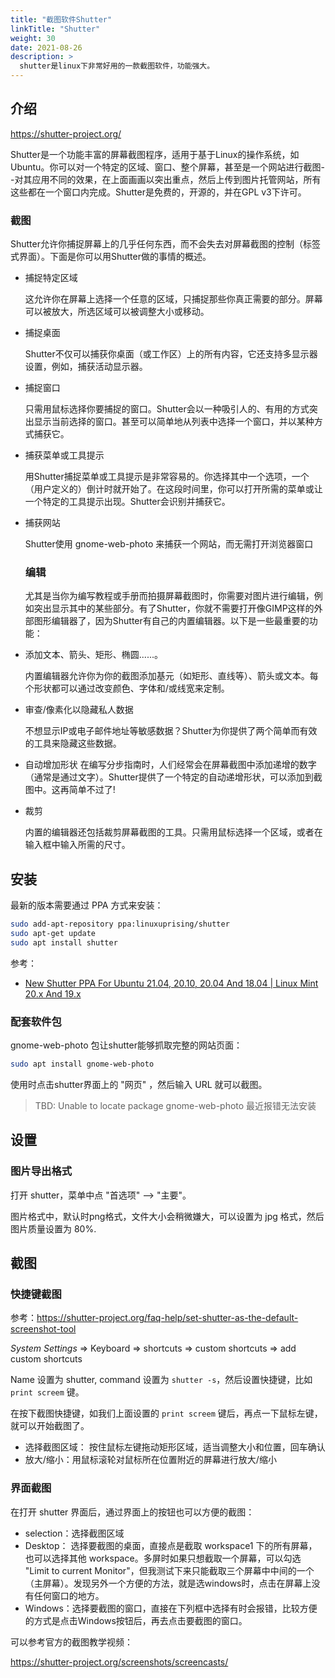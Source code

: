 ```yaml
---
title: "截图软件Shutter"
linkTitle: "Shutter"
weight: 30
date: 2021-08-26
description: >
  shutter是linux下非常好用的一款截图软件，功能强大。
---
```


## 介绍

https://shutter-project.org/

Shutter是一个功能丰富的屏幕截图程序，适用于基于Linux的操作系统，如Ubuntu。你可以对一个特定的区域、窗口、整个屏幕，甚至是一个网站进行截图--对其应用不同的效果，在上面画画以突出重点，然后上传到图片托管网站，所有这些都在一个窗口内完成。Shutter是免费的，开源的，并在GPL v3下许可。

### 截图

Shutter允许你捕捉屏幕上的几乎任何东西，而不会失去对屏幕截图的控制（标签式界面）。下面是你可以用Shutter做的事情的概述。

- 捕捉特定区域

  这允许你在屏幕上选择一个任意的区域，只捕捉那些你真正需要的部分。屏幕可以被放大，所选区域可以被调整大小或移动。

- 捕捉桌面

  Shutter不仅可以捕获你桌面（或工作区）上的所有内容，它还支持多显示器设置，例如，捕获活动显示器。

- 捕捉窗口

  只需用鼠标选择你要捕捉的窗口。Shutter会以一种吸引人的、有用的方式突出显示当前选择的窗口。甚至可以简单地从列表中选择一个窗口，并以某种方式捕获它。

- 捕获菜单或工具提示

  用Shutter捕捉菜单或工具提示是非常容易的。你选择其中一个选项，一个（用户定义的）倒计时就开始了。在这段时间里，你可以打开所需的菜单或让一个特定的工具提示出现。Shutter会识别并捕获它。

- 捕获网站

  Shutter使用 gnome-web-photo 来捕获一个网站，而无需打开浏览器窗口

  ### 编辑

  尤其是当你为编写教程或手册而拍摄屏幕截图时，你需要对图片进行编辑，例如突出显示其中的某些部分。有了Shutter，你就不需要打开像GIMP这样的外部图形编辑器了，因为Shutter有自己的内置编辑器。以下是一些最重要的功能：

- 添加文本、箭头、矩形、椭圆......。

    内置编辑器允许你为你的截图添加基元（如矩形、直线等）、箭头或文本。每个形状都可以通过改变颜色、字体和/或线宽来定制。
    
- 审查/像素化以隐藏私人数据
  
    不想显示IP或电子邮件地址等敏感数据？Shutter为你提供了两个简单而有效的工具来隐藏这些数据。

- 自动增加形状
    在编写分步指南时，人们经常会在屏幕截图中添加递增的数字（通常是通过文字）。Shutter提供了一个特定的自动递增形状，可以添加到截图中。这再简单不过了!

- 裁剪

    内置的编辑器还包括裁剪屏幕截图的工具。只需用鼠标选择一个区域，或者在输入框中输入所需的尺寸。

## 安装

最新的版本需要通过 PPA 方式来安装：

```bash
sudo add-apt-repository ppa:linuxuprising/shutter
sudo apt-get update
sudo apt install shutter
```

参考：

- [New Shutter PPA For Ubuntu 21.04, 20.10, 20.04 And 18.04 | Linux Mint 20.x And 19.x](https://www.linuxuprising.com/2018/10/shutter-removed-from-ubuntu-1810-and.html)

### 配套软件包

gnome-web-photo 包让shutter能够抓取完整的网站页面：

```bash
sudo apt install gnome-web-photo
```

使用时点击shutter界面上的 "网页" ，然后输入 URL 就可以截图。

> TBD: Unable to locate package gnome-web-photo 最近报错无法安装

## 设置

### 图片导出格式

打开 shutter，菜单中点 "首选项" --> "主要"。

图片格式中，默认时png格式，文件大小会稍微嫌大，可以设置为 jpg 格式，然后图片质量设置为 80%.

## 截图

### 快捷键截图

参考：https://shutter-project.org/faq-help/set-shutter-as-the-default-screenshot-tool

*System* *Settings* => Keyboard => shortcuts => custom shortcuts => add custom shortcuts

Name 设置为 shutter, command 设置为 `shutter -s`，然后设置快捷键，比如 `print screem` 键。

在按下截图快捷键，如我们上面设置的 `print screem` 键后，再点一下鼠标左键，就可以开始截图了。

- 选择截图区域： 按住鼠标左键拖动矩形区域，适当调整大小和位置，回车确认
- 放大/缩小：用鼠标滚轮对鼠标所在位置附近的屏幕进行放大/缩小

### 界面截图

在打开 shutter 界面后，通过界面上的按钮也可以方便的截图：

- selection：选择截图区域
- Desktop： 选择要截图的桌面，直接点是截取 workspace1 下的所有屏幕，也可以选择其他 workspace。多屏时如果只想截取一个屏幕，可以勾选 "Limit to current Monitor"，但我测试下来只能截取三个屏幕中中间的一个（主屏幕）。发现另外一个方便的方法，就是选windows时，点击在屏幕上没有任何窗口的地方。
- Windows：选择要截图的窗口，直接在下列框中选择有时会报错，比较方便的方式是点击Windows按钮后，再去点击要截图的窗口。

可以参考官方的截图教学视频：

https://shutter-project.org/screenshots/screencasts/
